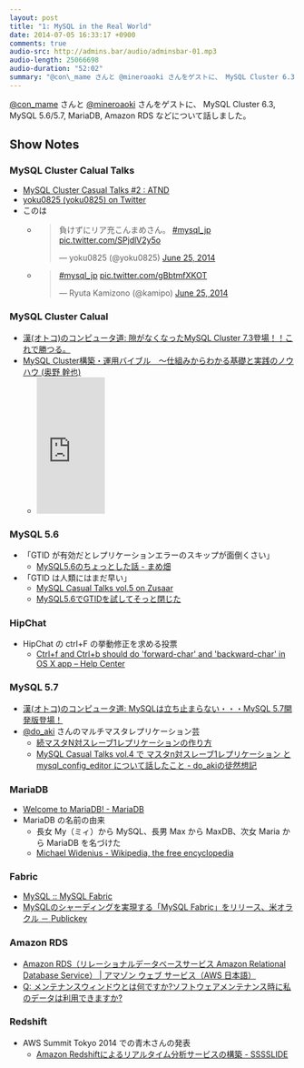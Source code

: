 ```yaml
---
layout: post
title: "1: MySQL in the Real World"
date: 2014-07-05 16:33:17 +0900
comments: true
audio-src: http://admins.bar/audio/adminsbar-01.mp3
audio-length: 25066698
audio-duration: "52:02"
summary: "@con\_mame さんと @mineroaoki さんをゲストに、 MySQL Cluster 6.3, MySQL 5.6/5.7, MariaDB, Amazon RDS などについて話しました。"
---
```


[@con\_mame](https://twitter.com/con_mame) さんと [@mineroaoki](https://twitter.com/mineroaoki) さんをゲストに、 MySQL Cluster 6.3, MySQL 5.6/5.7, MariaDB, Amazon RDS などについて話しました。
<!-- more -->
## Show Notes
### MySQL Cluster Calual Talks
- [MySQL Cluster Casual Talks #2 : ATND](http://atnd.org/events/50736)
- [yoku0825 (yoku0825) on Twitter](https://twitter.com/yoku0825)
- このは
  - <blockquote class="twitter-tweet" lang="en"><p>負けずにリア充こんまめさん。 <a href="https://twitter.com/hashtag/mysql_jp?src=hash">#mysql_jp</a> <a href="http://t.co/SPjdlV2y5o">pic.twitter.com/SPjdlV2y5o</a></p>&mdash; yoku0825 (@yoku0825) <a href="https://twitter.com/yoku0825/statuses/481751839394656256">June 25, 2014</a></blockquote>
  - <blockquote class="twitter-tweet" lang="en"><p><a href="https://twitter.com/hashtag/mysql_jp?src=hash">#mysql_jp</a> <a href="http://t.co/gBbtmfXKOT">pic.twitter.com/gBbtmfXKOT</a></p>&mdash; Ryuta Kamizono (@kamipo) <a href="https://twitter.com/kamipo/statuses/481751085015515136">June 25, 2014</a></blockquote><script async src="//platform.twitter.com/widgets.js" charset="utf-8"></script>

### MySQL Cluster Calual
- [漢(オトコ)のコンピュータ道: 隙がなくなったMySQL Cluster 7.3登場！！これで勝つる。](http://nippondanji.blogspot.jp/2013/06/mysql-cluster-73.html)
- [MySQL Cluster構築・運用バイブル　～仕組みからわかる基礎と実践のノウハウ (奥野 幹也)](http://www.amazon.co.jp/gp/product/4774150533?tag=adminsbar-22)
  - <iframe src="http://rcm-fe.amazon-adsystem.com/e/cm?lt1=_blank&bc1=000000&IS2=1&bg1=FFFFFF&fc1=000000&lc1=0000FF&t=adminsbar-22&o=9&p=8&l=as4&m=amazon&f=ifr&ref=ss_til&asins=4774150533" style="width:120px;height:240px;" scrolling="no" marginwidth="0" marginheight="0" frameborder="0"></iframe>

### MySQL 5.6
- 「GTID が有効だとレプリケーションエラーのスキップが面倒くさい」
  - [MySQL5.6のちょっとした話 - まめ畑](http://d.conma.me/entry/2013/04/23/203036)
- 「GTID は人類にはまだ早い」
  - [MySQL Casual Talks vol.5 on Zusaar](http://www.zusaar.com/event/1086003)
  - [MySQL5.6でGTIDを試してそっと閉じた](http://www.slideshare.net/Yuryu/mysql56gtid)

### HipChat
- HipChat の ctrl+F の挙動修正を求める投票
  - [Ctrl+f and Ctrl+b should do 'forward-char' and 'backward-char' in OS X app – Help Center](http://help.hipchat.com/forums/138883-suggestions-ideas/suggestions/5829588-ctrl-f-and-ctrl-b-should-do-forward-char-and-ba)

### MySQL 5.7
- [漢(オトコ)のコンピュータ道: MySQLは立ち止まらない・・・MySQL 5.7開発版登場！](http://nippondanji.blogspot.jp/2013/05/mysqlmysql-57.html)
- [@do\_aki](https://twitter.com/do_aki) さんのマルチマスタレプリケーション芸
  - [続マスタN対スレーブ1レプリケーションの作り方](http://www.slideshare.net/do_aki/n1-12603071)
  - [MySQL Casual Talks vol.4 で マスタn対スレーブ1レプリケーション と mysql\_config\_editor について話したこと - do\_akiの徒然想記](http://d.hatena.ne.jp/do_aki/20130419/1366340829)

### MariaDB
- [Welcome to MariaDB! - MariaDB](https://mariadb.org/)
- MariaDB の名前の由来
  - 長女 My（ミィ）から MySQL、長男 Max から MaxDB、次女 Maria から MariaDB を名づけた
  - [Michael Widenius - Wikipedia, the free encyclopedia](http://en.wikipedia.org/wiki/Michael_Widenius)

### Fabric
- [MySQL :: MySQL Fabric](http://www.mysql.com/products/enterprise/fabric.html)
- [MySQLのシャーディングを実現する「MySQL Fabric」をリリース、米オラクル － Publickey](http://www.publickey1.jp/blog/14/mysqlmysql_fabric.html)

### Amazon RDS
- [Amazon RDS（リレーショナルデータベースサービス Amazon Relational Database Service） | アマゾン ウェブ サービス（AWS 日本語）](http://aws.amazon.com/jp/rds/)
- [Q: メンテナンスウィンドウとは何ですか?ソフトウェアメンテナンス時に私のデータは利用できますか?](http://aws.amazon.com/jp/rds/faqs/#12)

### Redshift
- AWS Summit Tokyo 2014 での青木さんの発表
  - [Amazon Redshiftによるリアルタイム分析サービスの構築 - SSSSLIDE](http://sssslide.com/www.slideshare.net/mineroaoki/at-aws-summit-tokyo-2014)
